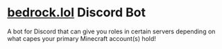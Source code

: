 # [bedrock.lol](https://bedrock.lol) Discord Bot
A bot for Discord that can give you roles in certain servers depending on what capes your primary Minecraft account(s) hold!

